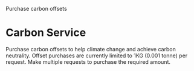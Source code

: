 Purchase carbon offsets

# Carbon Service

Purchase carbon offsets to help climate change and achieve carbon neutrality. 
Offset purchases are currently limited to 1KG (0.001 tonne) per request. 
Make multiple requests to purchase the required amount.
